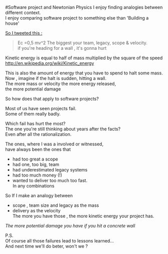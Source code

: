 #Software project and Newtonian Physics
I enjoy finding analogies between different context.  
I enjoy comparing software project to something else than 'Building a house'

[So I tweeted this :](https://twitter.com/ylorph/status/540505860548481025)
>Ec =0,5 mv^2
>The biggest your team, legacy, scope & velocity.  
>if you're heading for a wall , it's gonna hurt  


Kinetic energy is equal to half of mass multiplied by the square of the speed  
http://en.wikipedia.org/wiki/Kinetic_energy

This is also the amount of energy that you have to spend to halt some mass.  
Now , imagine if the halt is sudden, hitting a wall.  
The more mass or velocity the more energy released,  
the more potential damage 
 
So how does that apply to software projects?

Most of us have seen projects fail.  
Some of them really badly.

Which fail has hurt the most?  
The one you're still thinking about years after the facts?  
Even after all the rationalization.  

The ones, where I was a involved or witnessed,  
have always been the ones that 
* had too great a scope
* had one, too big, team
* had underestimated legacy systems
* had too much money (!)
* wanted to deliver too much too fast.  
In any combinations

So If I  make an analogy between
* scope , team size and  legacy as the mass
* delivery as the velocity  
The more you have those , the more kinetic energy your project has.
 
*The more potential damage you have if you hit a concrete wall*

P.S.  
Of course all those failures lead to lessons learned...   
And next time we'll do beter, won't we ?




